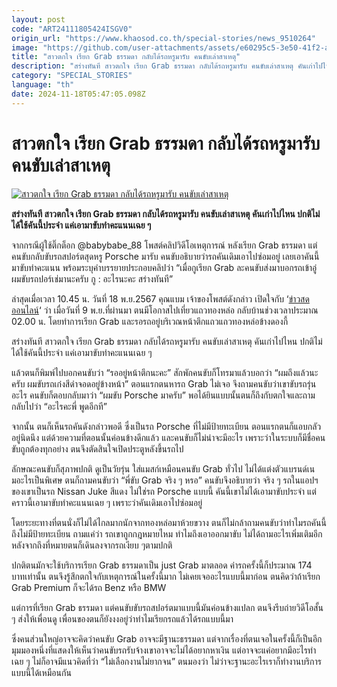 ```yaml
---
layout: post
code: "ART24111805424ISGV0"
origin_url: "https://www.khaosod.co.th/special-stories/news_9510264"
image: "https://github.com/user-attachments/assets/e60295c5-3e50-41f2-ad3e-ab8c018d60f2"
title: "สาวตกใจ เรียก Grab ธรรมดา กลับได้รถหรูมารับ คนขับเล่าสาเหตุ"
description: "สร่างทันที สาวตกใจ เรียก Grab ธรรมดา กลับได้รถหรูมารับ คนขับเล่าสาเหตุ คันเก่าไปไหน ปกติไม่ได้ใช้คันนี้ประจำ แค่เอามาขับทำคะแนนเฉย ๆ"
category: "SPECIAL_STORIES"
language: "th"
date: 2024-11-18T05:47:05.098Z
---
```


# สาวตกใจ เรียก Grab ธรรมดา กลับได้รถหรูมารับ คนขับเล่าสาเหตุ

[![สาวตกใจ เรียก Grab ธรรมดา กลับได้รถหรูมารับ คนขับเล่าสาเหตุ](https://www.khaosod.co.th/wpapp/uploads/2024/11/Grab.jpg "สาวตกใจ เรียก Grab ธรรมดา กลับได้รถหรูมารับ คนขับเล่าสาเหตุ")](https://www.khaosod.co.th/wpapp/uploads/2024/11/Grab.jpg)

**สร่างทันที สาวตกใจ เรียก Grab ธรรมดา กลับได้รถหรูมารับ คนขับเล่าสาเหตุ คันเก่าไปไหน ปกติไม่ได้ใช้คันนี้ประจำ แค่เอามาขับทำคะแนนเฉย ๆ**

จากกรณีผู้ใช้ติ๊กต็อก @babybabe\_88 โพสต์คลิปวิดีโอเหตุการณ์ หลังเรียก Grab ธรรมดา แต่คนขับกลับขับรถสปอร์ตสุดหรู Porsche มารับ คนขับอธิบายว่ารถคันเดิมเอาไปซ่อมอยู่ เลยเอาคันนี้มาขับทำคะแนน พร้อมระบุคำบรรยายประกอบคลิปว่า “เมื่อกูเรียก Grab ละคนขับส่งมาบอกรถเข้าอู่ ผมขับรถปอร์เช่มานะครับ กู : อะไรนะคะ สร่างทันที”

ล่าสุดเมื่อเวลา 10.45 น. วันที่ 18 พ.ย.2567 คุณแบม เจ้าของโพสต์ดังกล่าว เปิดใจกับ ‘[ข่าวสดออนไลน์](https://www.khaosod.co.th/home)‘ ว่า เมื่อวันที่ 9 พ.ย.ที่ผ่านมา ตนมีโอกาสไปเที่ยวแถวทองหล่อ กลับบ้านช่วงเวลาประมาณ 02.00 น. โดยทำการเรียก Grab และรอรถอยู่บริเวณหน้าตึกแถวแถวทองหล่อข้างดองกี้

สร่างทันที สาวตกใจ เรียก Grab ธรรมดา กลับได้รถหรูมารับ คนขับเล่าสาเหตุ คันเก่าไปไหน ปกติไม่ได้ใช้คันนี้ประจำ แค่เอามาขับทำคะแนนเฉย ๆ

แล้วตนก็พิมพ์ไปบอกคนขับว่า “รออยู่หน้าตึกนะคะ” สักพักคนขับก็โทรมาแล้วบอกว่า “ผมถึงแล้วนะครับ ผมขับรถเก๋งสีดำจอดอยู่ข้างหน้า” ตอนแรกตนหารถ Grab ไม่เจอ จึงถามคนขับว่าเขาขับรถรุ่นอะไร คนขับก็ตอบกลับมาว่า “ผมขับ Porsche มาครับ” พอได้ยินแบบนั้นตนก็ถึงกับตกใจและถามกลับไปว่า “อะไรคะพี่ พูดอีกที”

จากนั้น ตนก็เห็นรถคันดังกล่าวพอดี ซึ่งเป็นรถ Porsche ที่ไม่มีป้ายทะเบียน ตอนแรกตนก็แอบกลัวอยู่นิดนึง แต่ด้วยความที่ตอนนั้นค่อนข้างดึกแล้ว และคนขับก็ไม่น่าจะมีอะไร เพราะว่าในระบบก็มีชื่อคนขับถูกต้องทุกอย่าง ตนจึงตัดสินใจเปิดประตูหลังขึ้นรถไป

ลักษณะคนขับก็สุภาพปกติ ดูเป็นวัยรุ่น ใส่แมสก์เหมือนคนขับ Grab ทั่วไป ไม่ได้แต่งตัวแบรนด์เนมอะไรเป็นพิเศษ ตนก็ถามคนขับว่า “พี่ขับ Grab จริง ๆ หรอ” คนขับจึงอธิบายว่า จริง ๆ รถในแอปฯของเขาเป็นรถ Nissan Juke สีแดง ไม่ใช่รถ Porsche แบบนี้ คันนี้เขาไม่ได้เอามาขับประจำ แต่คราวนี้เอามาขับทำคะแนนเฉย ๆ เพราะว่าคันเดิมเอาไปซ่อมอยู่

โดยระยะทางที่ตนนั่งก็ไม่ได้ไกลมากนักจากทองหล่อมาห้วยขวาง ตนก็ไม่กล้าถามคนขับว่าทำไมรถคันนี้ถึงไม่มีป้ายทะเบียน ถามแค่ว่า รถเขาถูกกฎหมายไหม ทำไมถึงเอาออกมาขับ ไม่ได้ถามอะไรเพิ่มเติมอีก หลังจากถึงที่หมายตนก็เดินลงจากรถเงียบ ๆตามปกติ

ปกติตนมักจะใช้บริการเรียก Grab ธรรมดาเป็น just Grab มาตลอด ค่ารถครั้งนี้ก็ประมาณ 174 บาทเท่านั้น ตนจึงรู้สึกตกใจกับเหตุการณ์ในครั้งนี้มาก ไม่เคยเจออะไรแบบนี้มาก่อน ตนคิดว่าถ้าเรียก Grab Premium ก็จะได้รถ Benz หรือ BMW

แต่การที่เรียก Grab ธรรมดา แต่คนขับขับรถสปอร์ตมาแบบนี้มันค่อนข้างแปลก ตนจึงรีบถ่ายวิดีโอสั้น ๆ ส่งให้เพื่อนดู เพื่อนของตนก็ยังงงอยู่ว่าทำไมเรียกรถแล้วได้รถแบบนี้มา

ซึ่งคนส่วนใหญ่อาจจะคิดว่าคนขับ Grab อาจจะมีฐานะธรรมดา แต่จากเรื่องที่ตนเจอในครั้งนี้ก็เป็นอีกมุมมองหนึ่งที่แสดงให้เห็นว่าคนขับรถรับจ้างเขาอาจจะไม่ได้อยากหาเงิน แต่อาจจะแค่อยากมีอะไรทำเฉย ๆ ไม่ก็อาจมีแนวคิดที่ว่า “ไม่เลือกงานไม่ยากจน” ตนมองว่า ไม่ว่าจะฐานะอะไรเราก็ทำงานบริการแบบนี้ได้เหมือนกัน

